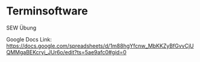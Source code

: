 # Terminsoftware
SEW Übung

Google Docs Link: https://docs.google.com/spreadsheets/d/1m88hgYfcnw_MbKKZyBfGvvCjUQMMgaBEKcryi_JUr6o/edit?ts=5ae9afc0#gid=0
